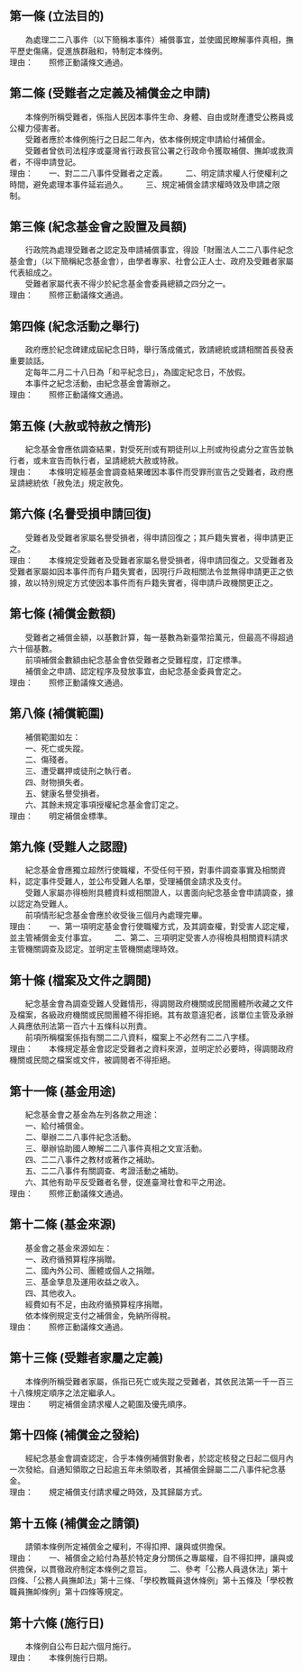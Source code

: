 第一條 (立法目的)
-----------------
　　為處理二二八事件（以下簡稱本事件）補償事宜，並使國民瞭解事件真相，撫平歷史傷痛，促進族群融和，特制定本條例。  
理由：　　照修正動議條文通過。

第二條 (受難者之定義及補償金之申請)
-----------------------------------
　　本條例所稱受難者，係指人民因本事件生命、身體、自由或財產遭受公務員或公權力侵害者。  
　　受難者應於本條例施行之日起二年內，依本條例規定申請給付補償金。  
　　受難者曾依司法程序或臺灣省行政長官公署之行政命令獲取補償、撫卹或救濟者，不得申請登記。  
理由：　　一、對二二八事件受難者之定義。
　　二、明定請求權人行使權利之時間，避免處理本事件延岩過久。
　　三、規定補償金請求權時效及申請之限制。

第三條 (紀念基金會之設置及員額)
-------------------------------
　　行政院為處理受難者之認定及申請補償事宜，得設「財團法人二二八事件紀念基金會」（以下簡稱紀念基金會），由學者專家、社會公正人士、政府及受難者家屬代表組成之。  
　　受難者家屬代表不得少於紀念基金會委員總額之四分之一。  
理由：　　照修正動議條文通過。

第四條 (紀念活動之舉行)
-----------------------
　　政府應於紀念碑建成屆紀念日時，舉行落成儀式，敦請總統或請相關首長發表重要談話。  
　　定每年二月二十八日為「和平紀念日」，為國定紀念日，不放假。  
　　本事件之紀念活動，由紀念基金會籌辦之。  
理由：　　照修正動議條文通過。

第五條 (大赦或特赦之情形)
-------------------------
　　紀念基金會應依調查結果，對受死刑或有期徒刑以上刑或拘役處分之宣告並執行者，或未宣告而執行者，呈請總統大赦或特赦。  
理由：　　本條明定經基金會調查結果確因本事件而受罪刑宣告之受難者，政府應呈請總統依「赦免法」規定赦免。

第六條 (名譽受損申請回復)
-------------------------
　　受難者及受難者家屬名譽受損者，得申請回復之；其戶籍失實者，得申請更正之。  
理由：　　本條規定受難者及受難者家屬名譽受損者，得申請回復之。又受難者及受難者家屬如因本事件而有戶籍失實者，因現行戶政相關法令並無得申請更正之依據，故以特別規定方式使因本事件而有戶籍失實者，得申請戶政機關更正之。

第七條 (補償金數額)
-------------------
　　受難者之補償金額，以基數計算，每一基數為新臺幣拾萬元，但最高不得超過六十個基數。  
　　前項補償金數額由紀念基金會依受難者之受難程度，訂定標準。  
　　補償金之申請、認定程序及發放事宜，由紀念基金委員會定之。  
理由：　　照修正動議條文通過。

第八條 (補償範圍)
-----------------
　　補償範圍如左：  
　　一、死亡或失蹤。  
　　二、傷殘者。  
　　三、遭受羈押或徒刑之執行者。  
　　四、財物損失者。  
　　五、健康名譽受損者。  
　　六、其餘未規定事項授權紀念基金會訂定之。  
理由：　　明定補償金標準。

第九條 (受難人之認證)
---------------------
　　紀念基金會應獨立超然行使職權，不受任何干預，對事件調查事實及相關資料，認定事件受難人，並公布受難人名單，受理補償金請求及支付。  
　　受難人家屬亦得檢附具體資料或相關證人，以書面向紀念基金會申請調查，據以認定為受難人。  
　　前項情形紀念基金會應於收受後三個月內處理完畢。  
理由：　　一、第一項明定基金會行使職權方式，及其調查權，對受害人認定權，並主管補償金支付事宜。
　　二、第二、三項明定受害人亦得檢具相關資料請求主管機關調查及認定。並明定主管機關處理時效。

第十條 (檔案及文件之調閱)
-------------------------
　　紀念基金會為調查受難人受難情形，得調閱政府機關或民間團體所收藏之文件及檔案，各級政府機關或民間團體不得拒絕。其有故意違犯者，該單位主管及承辦人員應依刑法第一百六十五條科以刑責。  
　　前項所稱檔案係指有關二二八資料，檔案上不必然有二二八字樣。  
理由：　　本條規定基金會認定受難者之資料來源，並明定於必要時，得調閱政府機關或民間之檔案或文件，被調閱者不得拒絕。

第十一條 (基金用途)
-------------------
　　紀念基金會之基金為左列各款之用途：  
　　一、給付補償金。  
　　二、舉辦二二八事件紀念活動。  
　　三、舉辦協助國人瞭解二二八事件真相之文宣活動。  
　　四、二二八事件之教材或著作之補助。  
　　五、二二八事件有關調查、考證活動之補助。  
　　六、其他有助平反受難者名譽，促進臺灣社會和平之用途。  
理由：　　照修正動議條文通過。

第十二條 (基金來源)
-------------------
　　基金會之基金來源如左：  
　　一、政府循預算程序捐贈。  
　　二、國內外公司、團體或個人之捐贈。  
　　三、基金孳息及運用收益之收入。  
　　四、其他收入。  
　　經費如有不足，由政府循預算程序捐贈。  
　　依本條例規定支付之補償金，免納所得稅。  
理由：　　照修正動議條文通過。

第十三條 (受難者家屬之定義)
---------------------------
　　本條例所稱受難者家屬，係指已死亡或失蹤之受難者，其依民法第一千一百三十八條規定順序之法定繼承人。  
理由：　　明定補償金請求權人之範圍及優先順序。

第十四條 (補償金之發給)
-----------------------
　　經紀念基金會調查認定，合乎本條例補償對象者，於認定核發之日起二個月內一次發給。自通知領取之日起逾五年未領取者，其補償金歸屬二二八事件紀念基金。  
理由：　　規定補償支付請求權之時效，及其歸屬方式。

第十五條 (補償金之請領)
-----------------------
　　請領本條例所定補償金之權利，不得扣押、讓與或供擔保。  
理由：　　一、補償金之給付為基於特定身分關係之專屬權，自不得扣押，讓與或供擔保，以貫徹政府制定本條例之意旨。
　　二、參考「公務人員退休法」第十四條、「公務人員撫卹法」第十三條、「學校教職員退休條例」第十五條及「學校教職員撫卹條例」第十四條等規定。

第十六條 (施行日)
-----------------
　　本條例自公布日起六個月施行。  
理由：　　本條例施行日期。